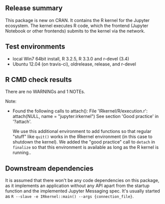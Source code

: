 ## Release summary

This package is new on CRAN. It contains the R kernel for the Jupyter
ecosystem. The kernel executes R code, which the frontend (Jupyter Notebook or
other frontends) submits to the kernel via the network.

## Test environments

* local Win7 64bit install, R 3.2.5, R 3.3.0 and r-devel (3.4)
* Ubuntu 12.04 (on travis-ci), oldrelease, release, and r-devel

## R CMD check results

There are no WARNINGs and 1 NOTEs.

Note:

* Found the following calls to attach():
  File 'IRkernel/R/execution.r':
    attach(NULL, name = "jupyter:irkernel")
  See section 'Good practice' in '?attach'.

  We use this additional environment to add functions so that regular "stuff"
  like `quit()` works in the IRkernel environment (in this case to shutdown the
  kernel). We added the "good practice" call to `detach` in `finalize` so that
  this environment is available as long as the R kernel is running..

## Downstream dependencies

It is assumed that there won't be any code dependencies on this package, as it
implements an application without any API apart from the startup function and the
implemented Jupyter Messaging spec. It's usually started as
`R --slave -e IRkernel::main() --args {connection_file}`.
